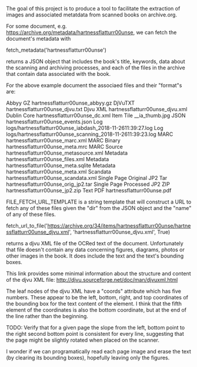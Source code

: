 The goal of this project is to produce a tool to facilitate the
extraction of images and associated metatdata from scanned books on
archive.org.

For some document,
e.g. https://archive.org/metadata/hartnessflatturr00unse, we can fetch
the document's metadata with

  fetch_metadata('hartnessflatturr00unse')

returns a JSON object that includes the book's title, keywords, data
about the scanning and archiving processes, and each of the files in
the archive that contain data associated with the book.

For the above example document the associaed files and their "format"s are:

  Abbyy GZ       hartnessflatturr00unse_abbyy.gz
  DjVuTXT        hartnessflatturr00unse_djvu.txt
  Djvu XML       hartnessflatturr00unse_djvu.xml
  Dublin Core    hartnessflatturr00unse_dc.xml
  Item Tile      __ia_thumb.jpg
  JSON           hartnessflatturr00unse_events.json
  Log            logs/hartnessflatturr00unse_iabdash_2018-11-2611:39:27.log
  Log            logs/hartnessflatturr00unse_scanning_2018-11-2611:39:23.log
  MARC           hartnessflatturr00unse_marc.xml
  MARC Binary    hartnessflatturr00unse_meta.mrc
  MARC Source    hartnessflatturr00unse_metasource.xml
  Metadata       hartnessflatturr00unse_files.xml
  Metadata       hartnessflatturr00unse_meta.sqlite
  Metadata       hartnessflatturr00unse_meta.xml
  Scandata       hartnessflatturr00unse_scandata.xml
  Single Page Original JP2 Tar   hartnessflatturr00unse_orig_jp2.tar
  Single Page Processed JP2 ZIP          hartnessflatturr00unse_jp2.zip
  Text PDF       hartnessflatturr00unse.pdf


FILE_FETCH_URL_TEMPLATE is a string template that will construct a URL
to fetch any of these files given the "dir" from the JSON object and
the "name" of any of these files.

  fetch_url_to_file('https://archive.org/34/items/hartnessflatturr00unse/hartnessflatturr00unse_djvu.xml',
                    'hartnessflatturr00unse_djvu.xml', True)

returns a djvu XML file of the OCRed text of the document.
Unfortunately that file doesn't contain any data concerning figures,
diagrams, photos or other images in the book.  It does include the
text and the text's bounding boxes.

This link provides some minimal information about the structure and
content of the djvu XML file:
http://djvu.sourceforge.net/doc/man/djvuxml.html

The leaf nodes of the djvu XML have a "coords" attribute which has
five numbers.  These appear to be the left, bottom, right, and top
coordinates of the bounding box for the text content of the element.
I think that the fifth element of the coordinates is also the bottom
coordinate, but at the end of the line rather than the beginning.

TODO: Verify that for a given page the slope from the left, bottom
point to the right second bottom point is consistent for every line,
suggesting that the page might be slightly rotated when placed on the
scanner.

I wonder if we can programatically read each page image and erase the
text (by clearing its bounding boxes), hopefully leaving only the
figures.
